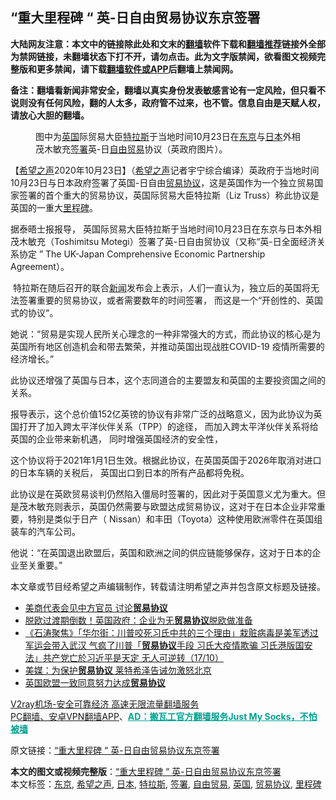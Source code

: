  <h2>“重大里程碑 “ 英-日自由贸易协议东京签署</h2> <p class="notice"><b>大陆网友注意：本文中的链接除此处和文末的<a href="https://github.com/bannedbook/fanqiang" >翻墙</a>软件下载和<a href="https://github.com/killgcd/justmysocks/blob/master/README.md">翻墙推荐</a>链接外全部为禁网链接，未翻墙状态下打不开，请勿点击。此为文字版禁闻，欲看图文视频完整版和更多禁闻，请下载<a href="https://github.com/bannedbook/fanqiang">翻墙软件或APP</a>后翻墙上禁闻网。</p><p>备注：翻墙看新闻非常安全，翻墙以真实身份发表敏感言论有一定风险，但只看不说则没有任何风险，翻的人太多，政府管不过来，也不管。信息自由是天赋人权，请放心大胆的翻墙。</b></p>  <div class="entry"> <figure><figcaption>图中为<a href="https://www.bannedbook.org/bnews/tag/%e8%8b%b1%e5%9b%bd/" class="st_tag internal_tag" rel="tag" title="标签 英国 下的日志">英国</a>际贸易大臣<a href="https://www.bannedbook.org/bnews/tag/%E7%89%B9%E6%8B%89%E6%96%AF/" class="st_tag internal_tag" rel="tag" title="标签 特拉斯 下的日志">特拉斯</a>于当地时间10月23日在<a href="https://www.bannedbook.org/bnews/tag/%e4%b8%9c%e4%ba%ac/" class="st_tag internal_tag" rel="tag" title="标签 东京 下的日志">东京</a>与<a href="https://www.bannedbook.org/bnews/tag/%e6%97%a5%e6%9c%ac/" class="st_tag internal_tag" rel="tag" title="标签 日本 下的日志">日本</a>外相茂木敏充<a href="https://www.bannedbook.org/bnews/tag/%E7%AD%BE%E7%BD%B2/" class="st_tag internal_tag" rel="tag" title="标签 签署 下的日志">签署</a>英-日<a href="https://www.bannedbook.org/bnews/tag/%E8%87%AA%E7%94%B1%E8%B4%B8%E6%98%93/" class="st_tag internal_tag" rel="tag" title="标签 自由贸易 下的日志">自由贸易</a>协议（英政府图片）。</figcaption></figure> <p>【<span class='wp_keywordlink_affiliate'><a href="https://www.soundofhope.org" title="希望之声" target="_blank">希望之声</a></span>2020年10月23日】（<a href="https://www.bannedbook.org/bnews/tag/%e5%b8%8c%e6%9c%9b%e4%b9%8b%e5%a3%b0/" class="st_tag internal_tag" rel="tag" title="标签 希望之声 下的日志">希望之声</a>记者宇宁综合编译）英政府于当地时间10月23日与日本政府签署了英国-日自由<a href="https://www.bannedbook.org/bnews/tag/%E8%B4%B8%E6%98%93%E5%8D%8F%E8%AE%AE/" class="st_tag internal_tag" rel="tag" title="标签 贸易协议 下的日志">贸易协议</a>，这是英国作为一个独立贸易国家签署的首个重大的贸易协议，英国际贸易大臣特拉斯（Liz Truss）称此协议是英国的一重大<a href="https://www.bannedbook.org/bnews/tag/%E9%87%8C%E7%A8%8B%E7%A2%91/" class="st_tag internal_tag" rel="tag" title="标签 里程碑 下的日志">里程碑</a>。</p> <p>据泰晤士报报导， 英国际贸易大臣特拉斯于当地时间10月23日在东京与日本外相茂木敏充（Toshimitsu Motegi）签署了英-日自由贸协议（又称“英-日全面经济关系协定 ” The UK-Japan Comprehensive Economic Partnership Agreement）。</p> <p> 特拉斯在随后召开的联合<span class='wp_keywordlink_affiliate'><a href="https://www.bannedbook.org/" title="新闻">新闻</a></span>发布会上表示，人们一直认为，独立后的英国将无法签署重要的贸易协议，或者需要数年的时间签署， 而这是一个“开创性的、英国式的协议“。</p>  <p>她说：“贸易是实现人民所关心理念的一种非常强大的方式，而此协议的核心是为英国所有地区创造机会和带去繁荣，并推动英国出现战胜COVID-19 疫情所需要的经济增长。”</p> <p>此协议还增强了英国与日本，这个志同道合的主要盟友和英国的主要投资国之间的关系。</p> <p>报导表示，这个总价值152亿英镑的协议有非常广泛的战略意义，因为此协议为英国打开了加入跨太平洋伙伴关系（TPP）的途径， 而加入跨太平洋伙伴关系将给英国的企业带来新机遇， 同时增强英国经济的安全性，</p>  <p>这个协议将于2021年1月1日生效。根据此协议，在英国英国于2026年取消对进口的日本车辆的关税后， 英国出口到日本的所有产品都将免税。</p> <p>此协议是在英欧贸易谈判仍然陷入僵局时签署的，因此对于英国意义尤为重大。但是茂木敏充则表示，英国仍然需要与欧盟达成贸易协议，这对于在日本企业非常重要，特别是类似于日产（ Nissan）和丰田（Toyota）这种使用欧洲零件在英国组装车的汽车公司。</p> <p>他说：“在英国退出欧盟后，英国和欧洲之间的供应链能够保存，这对于日本的企业至关重要。”</p>  <p>本文章或节目经希望之声编辑制作，转载请注明希望之声并包含原文标题及链接。</p> <ul class='op-related-articles' title='相关阅读'> <li><a href='https://www.bannedbook.org/bnews/headline/20201022/1418533.html' target='_blank'>美商代表会见中方官员 讨论<b>贸易协议</b></a></li> <li><a href='https://www.bannedbook.org/bnews/baitai/20201019/1416604.html' target='_blank'>脱欧过渡期倒数！英国政府：企业为无<b>贸易协议</b>脱欧做准备</a></li> <li><a href='https://www.bannedbook.org/bnews/bannedvideo/20201018/1415791.html' target='_blank'>《石涛聚焦》「华尔街：川普咬死习氏中共的三个理由」栽赃病毒是美军透过军运会带入武汉 气疯了川普「<b>贸易协议</b>手段 习氏大疫情欺骗 习氏港版国安法」共产党亡於习近平是天定 无人可逆转（17/10）</a></li> <li><a href='https://www.bannedbook.org/bnews/baitai/20201006/1409093.html' target='_blank'>美媒：为保护<b>贸易协议</b> 莱特希泽告诫勿激怒北京</a></li> <li><a href='https://www.bannedbook.org/bnews/headline/20201004/1407730.html' target='_blank'>英国欧盟一致同意努力达成<b>贸易协议</b></a></li> </ul> <p class="texttj"> <a href="https://www.bannedbook.org/forum23/topic22702.html" target="_blank">V2ray机场-安全可靠经济 高速无限流量翻墙服务</a><br/> <a href="https://github.com/bannedbook/fanqiang/wiki/%E7%A6%81%E9%97%BB%E7%BD%91%E5%AE%89%E5%8D%93%E7%BF%BB%E5%A2%99%E6%96%B0%E9%97%BBAPP" target="_blank">PC翻墙、安卓VPN翻墙APP</a>、<span onclick="window.open('https://github.com/killgcd/justmysocks/blob/master/README.md')" style="font-weight:bold;color:#00A191;cursor:pointer;text-decoration:underline;outline:none">AD：搬瓦工官方翻墙服务Just My Socks，不怕被墙</span></p><p>原文链接：<a class="src_link"  href="https://www.soundofhope.org/post/435292" target="_blank">“重大里程碑 “ 英-日自由贸易协议东京签署</a></p><a name='sharetosocial'></a>       <div><b>本文的图文或视频完整版</b>：<a href='https://www.bannedbook.org/bnews/comments/20201024/1419290.html'>“重大里程碑 “ 英-日自由贸易协议东京签署</a></div>  </div><!--END ENTRY--> <div class="postfooter"> <div>本文标签：<a href="https://www.bannedbook.org/bnews/tag/%e4%b8%9c%e4%ba%ac/" rel="tag">东京</a>, <a href="https://www.bannedbook.org/bnews/tag/%e5%b8%8c%e6%9c%9b%e4%b9%8b%e5%a3%b0/" rel="tag">希望之声</a>, <a href="https://www.bannedbook.org/bnews/tag/%e6%97%a5%e6%9c%ac/" rel="tag">日本</a>, <a href="https://www.bannedbook.org/bnews/tag/%E7%89%B9%E6%8B%89%E6%96%AF/" rel="tag">特拉斯</a>, <a href="https://www.bannedbook.org/bnews/tag/%E7%AD%BE%E7%BD%B2/" rel="tag">签署</a>, <a href="https://www.bannedbook.org/bnews/tag/%E8%87%AA%E7%94%B1%E8%B4%B8%E6%98%93/" rel="tag">自由贸易</a>, <a href="https://www.bannedbook.org/bnews/tag/%e8%8b%b1%e5%9b%bd/" rel="tag">英国</a>, <a href="https://www.bannedbook.org/bnews/tag/%E8%B4%B8%E6%98%93%E5%8D%8F%E8%AE%AE/" rel="tag">贸易协议</a>, <a href="https://www.bannedbook.org/bnews/tag/%E9%87%8C%E7%A8%8B%E7%A2%91/" rel="tag">里程碑</a></div>  </div><!--END POSTFOOTER--> 